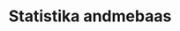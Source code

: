 ---
schema: default
title: Statistika andmebaas
notes: |-
  Statistikaameti poolt koostatav riiklik statistika PC-Axis platvormil.
     Plaanis on lähiajal uuendada kogu süsteemi platvorm ja teha kõik andmestikud kättesaadavaks masinloetavalt.
department: ''
category:
  - Economy and industry
resources:
  - name: Statistikaameti statistika andmebaas
    url: 'http://www.stat.ee/andmebaas'
    format: veebileht
license: 'http://creativecommons.org/licenses/by/3.0/'
date_issued: 11/04/2017
date_modified: 11/04/2017
organization: Statistikaamet
maintainer_name: Statistikaamet
maintainer_email: stat@stat.ee
maintainer_phone: ''
legacy_url: 'https://opendata.riik.ee/en/dataset/statistika-andmebaas'
---